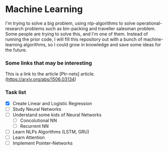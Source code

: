 # Machine Learning

I'm trying to solve a big problem, using nlp-algorithms to solve operational-research problems such as bin-packing and traveller salesman problem. Some people are trying to solve this, and I'm one of them. Instead of running the prior code, I will fill this repository out with a bunch of machine-learning algorithms, so I could grow in knowledge and save some ideas for the future.

### Some links that may be interesting
This is a link to the article [Ptr-nets] article. (https://arxiv.org/abs/1506.03134)

### Task list
- [x] Create Linear and Logistic Regression
- [ ] Study Neural Networks
- [ ] Understand some kids of Neural Networks
    - [ ] Concolutional NN
    - [ ] Recurrent NN
- [ ] Learn NLPs Algorithms (LSTM, GRU)
- [ ] Learn Attention
- [ ] Implement Pointer-Networks

